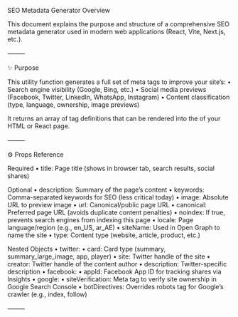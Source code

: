 SEO Metadata Generator Overview

This document explains the purpose and structure of a comprehensive SEO metadata generator used in modern web applications (React, Vite, Next.js, etc.).

⸻

✨ Purpose

This utility function generates a full set of meta tags to improve your site’s:
• Search engine visibility (Google, Bing, etc.)
• Social media previews (Facebook, Twitter, LinkedIn, WhatsApp, Instagram)
• Content classification (type, language, ownership, image previews)

It returns an array of tag definitions that can be rendered into the <head> of your HTML or React page.

⸻

⚙️ Props Reference

Required
• title: Page title (shows in browser tab, search results, social shares)

Optional
• description: Summary of the page’s content
• keywords: Comma-separated keywords for SEO (less critical today)
• image: Absolute URL to preview image
• url: Canonical/public page URL
• canonical: Preferred page URL (avoids duplicate content penalties)
• noindex: If true, prevents search engines from indexing this page
• locale: Page language/region (e.g., en_US, ar_AE)
• siteName: Used in Open Graph to name the site
• type: Content type (website, article, product, etc.)

Nested Objects
• twitter:
• card: Card type (summary, summary_large_image, app, player)
• site: Twitter handle of the site
• creator: Twitter handle of the content author
• description: Twitter-specific description
• facebook:
• appId: Facebook App ID for tracking shares via Insights
• google:
• siteVerification: Meta tag to verify site ownership in Google Search Console
• botDirectives: Overrides robots tag for Google’s crawler (e.g., index, follow)

⸻
